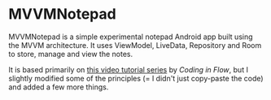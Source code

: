 # MVVMNotepad
MVVMNotepad is a simple experimental notepad Android app built using the MVVM architecture. It uses ViewModel, LiveData, Repository and Room to store, manage and view the notes.

It is based primarily on [this video tutorial series](https://www.youtube.com/playlist?list=PLrnPJCHvNZuDihTpkRs6SpZhqgBqPU118) by *Coding in Flow*, but I slightly modified some of the principles (= I didn't just copy-paste the code) and added a few more things.
